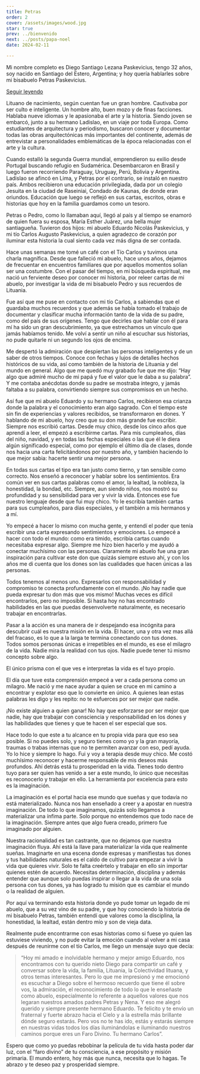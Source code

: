 ```yaml
---
title: Petras
order: 2
cover: /assets/images/wood.jpg
star: true
prev: ../bienvenido
next: ../posts/papa-noel
date: 2024-02-11

---
```


Mi nombre completo es Diego Santiago Lezana Paskevicius, tengo 32 años, soy nacido en Santiago del Estero, Argentina; y hoy quería hablarles sobre mi bisabuelo Petras Paskevicius.

<a v-if="false" href="../posts/petras.html">Seguir leyendo</a>
<!-- more -->

Lituano de nacimiento, según cuentan fue un gran hombre. Cautivaba por ser culto e inteligente. Un hombre alto, buen mozo y de finas facciones. Hablaba nueve idiomas y le apasionaba el arte y la historia. Siendo joven se embarcó, junto a su hermano Ladislao, en un viaje por toda Europa. Como estudiantes de arquitectura y periodismo, buscaron conocer y documentar todas las obras arquitectónicas más importantes del continente, además de entrevistar a personalidades emblemáticas de la época relacionadas con el arte y la cultura. 

Cuando estalló la segunda Guerra mundial, emprendieron su exilio desde Portugal buscando refugio en Sudamérica. Desembarcaron en Brasil y luego fueron recorriendo Paraguay, Uruguay, Perú, Bolivia y Argentina. Ladislao se afincó en Lima, y Petras por el contrario, se instaló en nuestro país. Ambos recibieron una educación privilegiada, dada por un colegio Jesuita en la ciudad de Raseiniai, Condado de Kaunas, de donde eran oriundos. Educación que luego se reflejó en sus cartas, escritos, obras e historias que hoy en la familia guardamos como un tesoro. 

Petras o Pedro, como lo llamaban aquí, llegó al país y al tiempo se enamoró de quien fuera su esposa, María Esther Juárez, una bella mujer santiagueña. Tuvieron dos hijos: mi abuelo Eduardo Nicolás Paskevicius, y mi tío Carlos Augusto Paskevicius, a quien agradezco de corazón por iluminar esta historia la cual siento cada vez más digna de ser contada. 

Hace unas semanas me tomé un café con el Tío Carlos y tuvimos una charla magnífica. Desde que falleció mi abuelo, hace unos años, dejamos de frecuentar en encuentros familiares que por aquellos momentos solían ser una costumbre. Con el pasar del tiempo, en mi búsqueda espiritual, me nació un ferviente deseo por conocer mi historia, por releer cartas de mi abuelo, por investigar la vida de mi bisabuelo Pedro y sus recuerdos de Lituania. 

Fue así que me puse en contacto con mi tío Carlos, a sabiendas que el guardaba muchos recuerdos y que además se había tomado el trabajo de documentar y clasificar mucha información tanto de la vida de su padre, como del país de sus orígenes. 
Tengo que decirles que hablar con él para mí ha sido un gran descubrimiento, ya que estrechamos un vínculo que jamás habíamos tenido. Me volví a sentir un niño al escuchar sus historias, no pude quitarle ni un segundo los ojos de encima. 

Me despertó la admiración que despiertan las personas inteligentes y de un saber de otros tiempos. Conoce con fechas y lujos de detalles hechos históricos de su vida, así como también de la historia de Lituania y del mundo en general. Algo que me quedó muy grabado fue que me dijo: “Hay algo que admiré mucho de mi papá y fue el valor que le daba a su palabra”. Y me contaba anécdotas donde su padre se mostraba íntegro, y jamás faltaba a su palabra, convirtiendo siempre sus compromisos en un hecho.

Así fue que mi abuelo Eduardo y su hermano Carlos, recibieron esa crianza donde la palabra y el conocimiento eran algo sagrado. Con el tiempo este sin fin de experiencias y valores recibidos, se transformaron en dones. Y hablando de mi abuelo, hoy creo que su don más grande fue escribir. Siempre nos escribió cartas. Desde muy chico, desde los cinco años que aprendí a leer, el empezó a escribirme cartas. Para mis cumpleaños, días del niño, navidad, y en todas las fechas especiales o las que él le diera algún significado especial, como por ejemplo el último día de clases, donde nos hacia una carta felicitándonos por nuestro año, y también haciendo lo que mejor sabia: hacerte sentir una mejor persona. 

En todas sus cartas el tipo era tan justo como tierno, y tan sensible como correcto.  Nos enseñó a reconocer y hablar sobre los sentimientos. Era común ver en sus cartas palabras como el amor, la lealtad, la nobleza, la honestidad, la bondad, etc. Siempre, aun siendo niños, nos mostró su profundidad y su sensibilidad para ver y vivir la vida. Entonces ese fue nuestro lenguaje desde que fui muy chico. Yo le escribía también cartas para sus cumpleaños, para días especiales, y el también a mis hermanos y a mí. 

Yo empecé a hacer lo mismo con mucha gente, y entendí el poder que tenía escribir una carta expresando sentimientos y emociones. Lo empecé a hacer con todo el mundo: como era tímido, escribía cartas cuando necesitaba expresar algo. Siempre me hizo bien hacerlo y me ayudó a conectar muchísimo con las personas. Claramente mi abuelo fue una gran inspiración para cultivar este don que quizás siempre estuvo ahí, y con los años me di cuenta que los dones son las cualidades que hacen únicas a las personas. 

Todos tenemos al menos uno. Expresarlos con responsabilidad y compromiso te conecta profundamente con el mundo. ¡No hay nadie que pueda expresar tu don más que vos mismo! Muchas veces es difícil encontrarlos, pero no imposible. Si hasta hoy no has encontrado habilidades en las que puedas desenvolverte naturalmente, es necesario trabajar en encontrarlas. 

Pasar a la acción es una manera de ir despejando esa incógnita para descubrir cuál es nuestra misión en la vida. El hacer, una y otra vez mas allá del fracaso, es lo que a la larga te termina conectando con tus dones. Todos somos personas únicas e irrepetibles en el mundo, es ese el milagro de la vida. Nadie mira la realidad con tus ojos. Nadie puede tener tú mismo concepto sobre algo. 

El único prisma con el que ves e interpretas la vida es el tuyo propio. 

El día que tuve esta comprensión empecé a ver a cada persona como un milagro. Me nació y me nace ayudar a quien se cruce en mi camino a encontrar y explotar eso que lo convierte en único. A quienes lean estas palabras les digo y les repito: no te esfuerces por ser mejor que nadie. 

¡No existe alguien a quien ganar! No hay que esforzarse por ser mejor que nadie, hay que trabajar con consciencia y responsabilidad en los dones y las habilidades que tienes y que te hacen el ser especial que sos. 

Hace todo lo que este a tu alcance en tu propia vida para que eso sea posible. Si no puedes solo, y seguro tienes como yo y la gran mayoría, traumas o trabas internas que no te permiten avanzar con eso, pedí ayuda. Yo lo hice y siempre lo hago. Fui y voy a terapia desde muy chico. Me costó muchísimo reconocer y hacerme responsable de mis deseos más profundos. Ahí detrás está tu prosperidad en la vida. Tienes todo dentro tuyo para ser quien has venido a ser a este mundo, lo único que necesitas es reconocerlo y trabajar en ello. La herramienta por excelencia para esto es la imaginación.

La imaginación es el portal hacia ese mundo que sueñas y que todavía no está materializado. Nunca nos han enseñado a creer y a apostar en nuestra imaginación. De todo lo que imaginamos, quizás solo llegamos a materializar una ínfima parte. Solo porque no entendemos que todo nace de la imaginación. Siempre antes que algo fuera creado, primero fue imaginado por alguien. 

Nuestra racionalidad es tan castrante, que no dejamos que nuestra imaginación fluya. Ahí está la llave para materializar la vida que realmente sueñas. Imaginarte en una escena donde expresas y manifiestas tus dones y tus habilidades naturales es el caldo de cultivo para empezar a vivir la vida que quieres vivir. Solo te falta creértelo y trabajar en ello sin importar quienes estén de acuerdo. Necesitas determinación, disciplina y además entender que aunque solo puedas inspirar o llegar a la vida de una sola persona con tus dones, ya has logrado tu misión que es cambiar el mundo o la realidad de alguien. 

Por aquí va terminando esta historia donde yo pude tomar un legado de mi abuelo, que a su vez vino de su padre, y que hoy conociendo la historia de mi bisabuelo Petras, también entendí que valores como la disciplina, la honestidad, la lealtad, están dentro mío y son de vieja data. 

Realmente pude encontrarme con esas historias como si fuese yo quien las estuviese viviendo, y no pude evitar la emoción cuando al volver a mi casa después de reunirme con el tío Carlos, me llego un mensaje suyo que decía:

> “Hoy mi amado e inolvidable hermano y mejor amigo Eduardo, nos encontramos con tu querido nieto Diego para compartir un café y conversar sobre la vida, la familia, Lituania, la Colectividad lituana, y otros temas interesantes. Pero lo que me impresionó y me emocionó es escuchar a Diego sobre el hermoso recuerdo que tiene él sobre vos, la admiración, el reconocimiento de todo lo que le enseñaste como abuelo, especialmente lo referente a aquellos valores que nos legaran nuestros amados padres Petras y Nena. Y eso me alegró querido y siempre presente hermano Eduardo. Te felicito y te envío un fraternal y fuerte abrazo hacia el Cielo y a la estrella más brillante dónde seguro estarás. Pero vos no te has ido, estás y estarás siempre en nuestras vidas todos los días iluminándolas e iluminando nuestros caminos porque eres un Faro Divino. Tu hermano Carlos”.

Espero que como yo puedas rebobinar la película de tu vida hasta poder dar luz, con el “faro divino” de tu consciencia, a ese propósito y misión primaria. El mundo entero, hoy más que nunca, necesita que lo hagas. Te abrazo y te deseo paz y prosperidad siempre.

